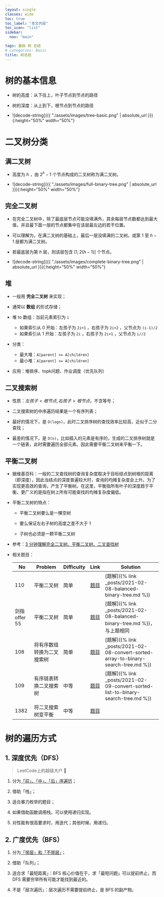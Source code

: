 ```yaml
---
layout: single
classes: wide
toc: true
toc_label: "本文内容"
toc_icon: "list"
sidebar:
  nav: "main"

tags: 基础 树 总结
# categories: Basic
title: 树总结
---
```


# 树的基本信息

- 树的高度：从下往上，叶子节点到节点的路径

- 树的深度：从上到下，根节点到节点的路径

- ![decode-string]({{ "./assets/images/tree-basic.png" | absolute_url }}){:height="50%" width="50%"}

# 二叉树分类

## 满二叉树

- 高度为 $h$ ，由 $2^h - 1$ 个节点构成的二叉树称为满二叉树。

- ![decode-string]({{ "./assets/images/full-binary-tree.png" | absolute_url }}){:height="50%" width="50%"}

## 完全二叉树

- 在完全二叉树中，除了最底层节点可能没填满外，其余每层节点数都达到最大值，并且最下面一层的节点都集中在该层最左边的若干位置。

- 可以理解为，在满二叉树的基础上，最后一层没填满的二叉树。或第 $1$ 至 $h-1$ 层都为满二叉树。

- 若最底层为第 $h$ 层，则该层包含 $[1, 2(h-1)]$ 个节点。

- ![decode-string]({{ "./assets/images/complete-binary-tree.png" | absolute_url }}){:height="50%" width="50%"}


## 堆

- 一般用 **完全二叉树** 来实现；

- 通常以 **数组** 的形式存储；

- 堆 to 数组：当前元素索引为 `i`  
  - 如果索引从 0 开始：左孩子为 `2i+1` ，右孩子为 `2i+2` ，父节点为 `(i-1)/2` 
  - 如果索引从 1 开始：左孩子为 `2i` ，右孩子为 `2i+1` ，父节点为 `i//2` 

- 分类：
  - 最大堆：`A[parent] >= A[children]` 
  - 最小堆：`A[parent] <= A[children]` 
- 应用：堆排序、topk问题、作业调度（优先队列）

## 二叉搜索树

- 性质：$左孩子 < 根节点, 右孩子 > 根节点$，不含等号；

- 二叉搜索树的中序遍历结果是一个有序列表；

- 最好的情况下，是 `O(logn)`，此时二叉排序树的查找效率比较高，近似于二分查找；

- 最差的情况下，是 `O(n)`，比如插入的元素是有序的，生成的二叉排序树就是一个链表，此时需要遍历全部元素。因此需要平衡二叉树来平衡一下。

## 平衡二叉树

- 据维基百科：一般的二叉查找树的查询复杂度取决于目标结点到树根的距离（即深度），因此当结点的深度普遍较大时，查询的均摊复杂度会上升。为了实现更高效的查询，产生了平衡树。在这里，平衡指所有叶子的深度趋于平衡，更广义的是指在树上所有可能查找的均摊复杂度偏低。

- 平衡二叉树的特点：

  - 平衡二叉树要么是一棵空树

  - 要么保证左右子树的高度之差不大于 1

  - 子树也必须是一颗平衡二叉树

- 参考：[3 分钟理解完全二叉树、平衡二叉树、二叉查找树](https://juejin.cn/post/6844903606408183815)

- 相关题目：

   | No           | Problem                    | Difficulty | Link                                                                                 | Solution                                                                           |
   | ------------ | -------------------------- | ---------- | ------------------------------------------------------------------------------------ | ---------------------------------------------------------------------------------- |
   | 110          | 平衡二叉树                 | 简单       | [题目](https://leetcode-cn.com/problems/balanced-binary-tree/)                       | [题解]({% link _posts/2021-02-08-balanced-binary-tree.md %})                       |
   | 剑指offer 55 | 平衡二叉树                 | 简单       | [题目](https://leetcode-cn.com/problems/ping-heng-er-cha-shu-lcof/)                  | [题解]({% link _posts/2021-02-08-balanced-binary-tree.md %})，与上题相同           |
   | 108          | 将有序数组转换为二叉搜索树 | 简单       | [题目](https://leetcode-cn.com/problems/convert-sorted-array-to-binary-search-tree/) | [题解]({% link _posts/2021-02-08-convert-sorted-array-to-binary-search-tree.md %}) |
   | 109          | 有序链表转换二叉搜索树     | 中等       | [题目](https://leetcode-cn.com/problems/convert-sorted-list-to-binary-search-tree/)  | [题解]({% link _posts/2021-02-09-convert-sorted-list-to-binary-search-tree.md %})
   | 1382         | 将二叉搜索树变平衡         | 中等       | [题目](https://leetcode-cn.com/problems/balance-a-binary-search-tree/)               |

# 树的遍历方式

## 1. 深度优先（DFS）

> LeetCode上的超级大户 🤣

1. 分为<u>「前」、「中」、「后」序遍历</u>；

2. 借助「栈」；

3. 适合暴力枚举的题目；

4. 如果借助函数调用栈，可以使用递归实现。

5. 对性能有很高要求时，用迭代；其他时候，用递归。


## 2. 广度优先（BFS）

1. 分为<u>「带层」和「不带层」</u>；

2. 借助「队列」；

3. 适合求「最短距离」：BFS 核心价值在于，求「最短问题」可以提前终止，而 DFS 需要穷举所有可能才能找到最近的。

4. 不是「层次遍历」：层次遍历不需要提前终止，是 BFS 的副产物。

